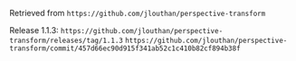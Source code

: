 Retrieved from
`https://github.com/jlouthan/perspective-transform`

Release 1.1.3:
`https://github.com/jlouthan/perspective-transform/releases/tag/1.1.3`
`https://github.com/jlouthan/perspective-transform/commit/457d66ec90d915f341ab52c1c410b82cf894b38f`
